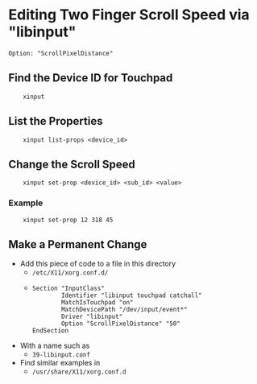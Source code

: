 # Editing Two Finger Scroll Speed via "libinput"

`Option: "ScrollPixelDistance"`

## Find the Device __ID__ for Touchpad

        xinput

## List the Properties

        xinput list-props <device_id>

## Change the Scroll Speed

        xinput set-prop <device_id> <sub_id> <value>

### Example

        xinput set-prop 12 318 45

## Make a Permanent Change

- Add this piece of code to a file in this directory
  - `/etc/X11/xorg.conf.d/`
  -
        Section "InputClass"
                Identifier "libinput touchpad catchall"
                MatchIsTouchpad "on"
                MatchDevicePath "/dev/input/event*"
                Driver "libinput"
                Option "ScrollPixelDistance" "50"
        EndSection
- With a name such as
  - `39-libinput.conf`
- Find similar examples in
  - `/usr/share/X11/xorg.conf.d`

